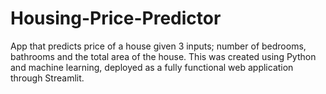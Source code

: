 # Housing-Price-Predictor
App that predicts price of a house given 3 inputs; number of bedrooms, bathrooms and the total area of the house. This was created using Python and machine learning, deployed as a fully functional web application through Streamlit.
